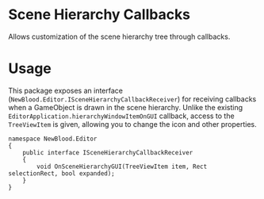 # Scene Hierarchy Callbacks
Allows customization of the scene hierarchy tree through callbacks.

# Usage
This package exposes an interface (`NewBlood.Editor.ISceneHierarchyCallbackReceiver`) for receiving callbacks when a GameObject is drawn in the scene hierarchy. Unlike the existing `EditorApplication.hierarchyWindowItemOnGUI` callback, access to the `TreeViewItem` is given, allowing you to change the icon and other properties.

```CSharp
namespace NewBlood.Editor
{
    public interface ISceneHierarchyCallbackReceiver
    {
        void OnSceneHierarchyGUI(TreeViewItem item, Rect selectionRect, bool expanded);
    }
}
```
